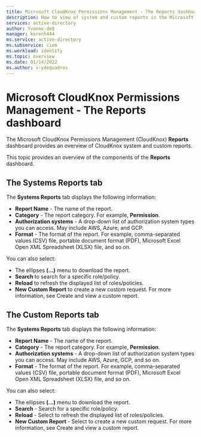 ```yaml
---
title: Microsoft CloudKnox Permissions Management - The Reports dashboard
description: How to view of system and custom reports in the Microsoft CloudKnox Permissions Management Reports dashboard.
services: active-directory
author: Yvonne-deQ
manager: karenh444
ms.service: active-directory
ms.subservice: ciem
ms.workload: identity
ms.topic: overview
ms.date: 01/14/2022
ms.author: v-ydequadros
---
```


# Microsoft CloudKnox Permissions Management - The Reports dashboard


The Microsoft CloudKnox Permissions Management (CloudKnox) **Reports** dashboard provides an overview of CloudKnox system and custom reports.

This topic provides an overview of the components of the **Reports** dashboard.

## The Systems Reports tab

The **Systems Reports** tab displays the following information:

- **Report Name** - The name of the report.
- **Category** - The report category. For example, **Permission**.
- **Authorization systems** - A drop-down list of authorization system types you can access. May include AWS, Azure, and GCP.
- **Format** - The format of the report. For example, comma-separated values (CSV) file, portable document format (PDF), Microsoft Excel Open XML Spreadsheet (XLSX) file, and so on.

You can also select:
- The ellipses **(...)** menu to download the report.
- **Search** to search for a specific role/policy.
- **Reload** to refresh the displayed list of roles/policies.
- **New Custom Report** to create a new custom request. For more information, see Create and view a custom report.
<!---cloudknox-report-create-custom-report.html--->

## The Custom Reports tab

The **Systems Reports** tab displays the following information:

- **Report Name** - The name of the report.
- **Category** - The report category. For example, **Permission**.
- **Authorization systems** - A drop-down list of authorization system types you can access. May include AWS, Azure, GCP, and so on.
- **Format** - The format of the report. For example, comma-separated values (CSV) file, portable document format (PDF), Microsoft Excel Open XML Spreadsheet (XLSX) file, and so on.

You can also select:
- The ellipses **(...)** menu to download the report.
- **Search** - Search for a specific role/policy.
- **Reload** - Select to refresh the displayed list of roles/policies.
- **New Custom Report** - Select to create a new custom request. For more information, see Create and view a custom report. 
<!---cloudknox-report-create-custom-report.html--->


<!---## Next steps--->